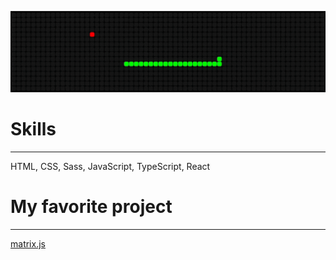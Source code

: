 ![matrix](https://github.com/Vyacheslove-Lishchnksy/Vyacheslove-Lishchnksy/blob/main/matrix%20(2).gif)
# Skills
---
HTML, CSS, Sass, JavaScript, TypeScript, React

# My favorite project
---
[matrix.js](https://github.com/Vyacheslove-Lishchnksy/matrix.js)



